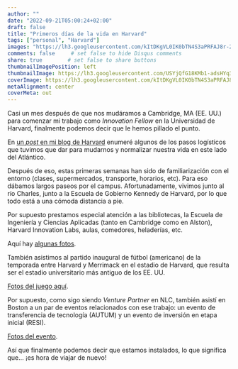 ```yaml
---
author: ""
date: "2022-09-21T05:00:24+02:00"
draft: false
title: "Primeros días de la vida en Harvard"
tags: ["personal", "Harvard"]
images: "https://lh3.googleusercontent.com/kItDKgVL0IK0bTN4S3aPRFAJ8r-2I35oFMD1nec8pVu_0SNZWTpBo3YpJA-fHI1GiSpp8zLq8sy6Op21-Muc4jG5xmSrCI9j4ai-TwwFfPO3GzSwld0ushkKSK-W0JC3UOuTVWZlppM=w2400"
comments: false     # set false to hide Disqus comments
share: true        # set false to share buttons
thumbnailImagePosition: left
thumbnailImage: https://lh3.googleusercontent.com/USYjQfG18KMb1-adsHYq3xaF7p9k25YKBUCOTzDg2uXjkCLX6qEvPS4dNFjCzAkgYjFjQDBx2VqWCth6KOrDg6t8QoGCoZvIYi5_UJOoabXhI2eNwHg-fsDYe5qEf4wzk6PjFlsrJd0=w2400
coverImage: https://lh3.googleusercontent.com/kItDKgVL0IK0bTN4S3aPRFAJ8r-2I35oFMD1nec8pVu_0SNZWTpBo3YpJA-fHI1GiSpp8zLq8sy6Op21-Muc4jG5xmSrCI9j4ai-TwwFfPO3GzSwld0ushkKSK-W0JC3UOuTVWZlppM=w2400
metaAlignment: center
coverMeta: out
---
```


Casi un mes después de que nos mudáramos a Cambridge, MA (EE. UU.) para comenzar mi trabajo como *Innovation Fellow* en la Universidad de Harvard, finalmente podemos decir que le hemos pillado el  punto.

<!--more-->

En [un *post* en mi blog de Harvard](https://blogs.harvard.edu/jorgecortell/2022/09/01/appointed/) enumeré algunos de los pasos logísticos que tuvimos que dar para mudarnos y normalizar nuestra vida en este lado del Atlántico.

Después de eso, estas primeras semanas han sido de familiarización con el entorno (clases, supermercados, transporte, horarios, etc). Para eso dábamos largos paseos por el campus. Afortunadamente, vivimos junto al río Charles, junto a la Escuela de Gobierno Kennedy de Harvard, por lo que todo está a una cómoda distancia a pie.

Por supuesto prestamos especial atención a las bibliotecas, la Escuela de Ingeniería y Ciencias Aplicadas (tanto en Cambridge como en Alston), Harvard Innovation Labs, aulas, comedores, heladerías, etc.

Aquí hay [algunas fotos](https://photos.app.goo.gl/5XWJLbV2pmBSyqLi7).

También asistimos al partido inaugural de fútbol (americano) de la temporada entre Harvard y Merrimack en el estadio de Harvard, que resulta ser el estadio universitario más antiguo de los EE. UU.

[Fotos del juego aquí](https://photos.app.goo.gl/wBwWVBVt5dq2XrVb6).

Por supuesto, como sigo siendo *Venture Partner* en NLC, también asistí en Boston a un par de eventos relacionados con ese trabajo: un evento de transferencia de tecnología (AUTUM) y un evento de inversión en etapa inicial (RESI).

[Fotos del evento](https://photos.app.goo.gl/x8xeKEmLKmRAJncE9).

Así que finalmente podemos decir que estamos instalados, lo que significa que... ¡es hora de viajar de nuevo!
